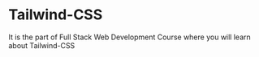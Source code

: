 # Tailwind-CSS
It is the part of Full Stack Web Development Course where you will learn about Tailwind-CSS
